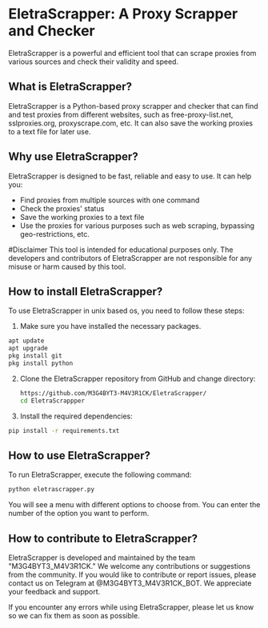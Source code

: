 # EletraScrapper: A Proxy Scrapper and Checker

EletraScrapper is a powerful and efficient tool that can scrape proxies from various sources and check their validity and speed.

## What is EletraScrapper?

EletraScrapper is a Python-based proxy scrapper and checker that can find and test proxies from different websites, such as free-proxy-list.net, sslproxies.org, proxyscrape.com, etc. It can also save the working proxies to a text file for later use.

## Why use EletraScrapper?

EletraScrapper is designed to be fast, reliable and easy to use. It can help you:

- Find proxies from multiple sources with one command
- Check the proxies' status
- Save the working proxies to a text file
- Use the proxies for various purposes such as web scraping, bypassing geo-restrictions, etc.

#Disclaimer
This tool is intended for educational purposes only. The developers and contributors of EletraScrapper are not responsible for any misuse or harm caused by this tool.

## How to install EletraScrapper?

To use EletraScrapper in unix based os, you need to follow these steps:

1. Make sure you have installed the necessary packages.

```bash
apt update
apt upgrade
pkg install git
pkg install python
```
2. Clone the EletraScrapper repository from GitHub and change directory:

   ```bash
   https://github.com/M3G4BYT3-M4V3R1CK/EletraScrapper/
   cd EletraScrappper
   ```
3. Install the required dependencies:

```bash
pip install -r requirements.txt
```

## How to use EletraScrapper?

To run EletraScrapper, execute the following command:

```bash
python eletrascrapper.py
```

You will see a menu with different options to choose from. You can enter the number of the option you want to perform.

## How to contribute to EletraScrapper?

EletraScrapper is developed and maintained by the team "M3G4BYT3_M4V3R1CK." We welcome any contributions or suggestions from the community. If you would like to contribute or report issues, please contact us on Telegram at @M3G4BYT3_M4V3R1CK_BOT. We appreciate your feedback and support.

If you encounter any errors while using EletraScrapper, please let us know so we can fix them as soon as possible.
